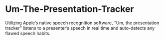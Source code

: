 # Um-The-Presentation-Tracker
Utilizing Apple’s native speech recognition software, “Um, the presentation tracker” listens to a presenter’s speech in real time and auto-detects any flawed speech habits.
